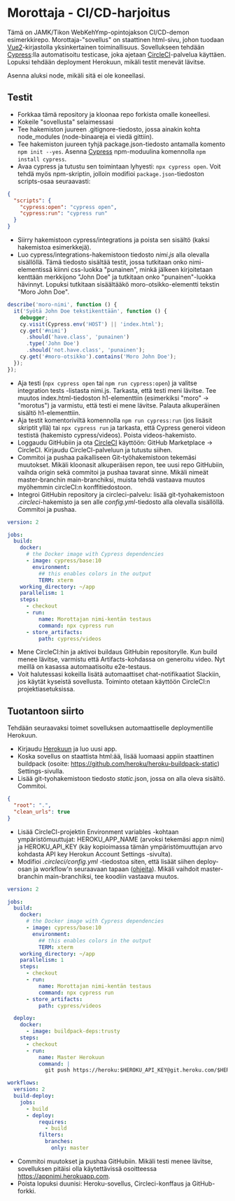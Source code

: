 # Morottaja - CI/CD-harjoitus

Tämä on JAMK/Tikon WebKehYmp-opintojakson CI/CD-demon esimerkkirepo. Morottaja-"sovellus" on staattinen html-sivu, johon tuodaan [Vue2](https://vuejs.org/)-kirjastolla yksinkertainen toiminallisuus. Sovellukseen tehdään [Cypress](https://www.cypress.io):lla automatisoitu testicase, joka ajetaan [CircleCI](https://circleci.com)-palvelua käyttäen. Lopuksi tehdään deployment Herokuun, mikäli testit menevät lävitse.

Asenna aluksi node, mikäli sitä ei ole koneellasi.

## Testit

- Forkkaa tämä repository ja kloonaa repo forkista omalle koneellesi.
- Kokeile "sovellusta" selaimessasi
- Tee hakemiston juureen .gitignore-tiedosto, jossa ainakin kohta node_modules (node-binaareja ei viedä gittiin).
- Tee hakemiston juureen tyhjä package.json-tiedosto antamalla komento `npm init --yes`. Asenna [Cypress](https://www.cypress.io) npm-moduulina komennolla `npm install cypress`.
- Avaa cypress ja tutustu sen toimintaan lyhyesti: `npx cypress open`. Voit tehdä myös npm-skriptin, jolloin modifioi `package.json`-tiedoston scripts-osaa seuraavasti:

```json
{
  "scripts": {
    "cypress:open": "cypress open",
    "cypress:run": "cypress run"
  }
}
```

- Siirry hakemistoon cypress/integrations ja poista sen sisältö (kaksi hakemistoa esimerkkejä).
- Luo cypress/integrations-hakemistoon tiedosto _nimi.js_ alla olevalla sisällöllä. Tämä tiedosto sisältää testit, jossa tutkitaan onko nimi-elementissä kiinni css-luokka "punainen", minkä jälkeen kirjoitetaan kenttään merkkijono "John Doe" ja tutkitaan onko "punainen"-luokka hävinnyt. Lopuksi tutkitaan sisäältääkö moro-otsikko-elementti tekstin "Moro John Doe".

```js
describe('moro-nimi', function () {
  it('Syötä John Doe tekstikenttään', function () {
    debugger;
    cy.visit(Cypress.env('HOST') || 'index.html');
    cy.get('#nimi')
      .should('have.class', 'punainen')
      .type('John Doe')
      .should('not.have.class', 'punainen');
    cy.get('#moro-otsikko').contains('Moro John Doe');
  });
});
```

- Aja testi (`npx cypress open` tai `npm run cypress:open`) ja valitse integration tests -listasta nimi.js. Tarkasta, että testi meni lävitse. Tee muutos index.html-tiedoston h1-elementtiin (esimerkiksi "moro" -> "morotus") ja varmistu, että testi ei mene lävitse. Palauta alkuperäinen sisältö h1-elementtiin.
- Aja testit komentoriviltä komennolla `npm run cypress:run` (jos lisäsit skriptit yllä) tai `npx cypress run` ja tarkasta, että Cypress generoi videon testistä (hakemisto cypress/videos). Poista videos-hakemisto.
- Loggaudu GitHubiin ja ota [CircleCI](https://circleci.com) käyttöön: GitHub Marketplace -> CircleCI. Kirjaudu CircleCI-palveluun ja tutustu siihen.
- Commitoi ja pushaa paikalliseen Git-työhakemistoon tekemäsi muutokset. Mikäli kloonasit alkuperäisen repon, tee uusi repo GitHubiin, vaihda origin sekä commitoi ja pushaa tavarat sinne. Mikäli nimeät master-branchin main-branchiksi, muista tehdä vastaava muutos myöhemmin circleCI:n konffitiedostoon.
- Integroi GitHubin repository ja circleci-palvelu: lisää git-tyohakemistoon _.circleci_-hakemisto ja sen alle _config.yml_-tiedosto alla olevalla sisällöllä. Commitoi ja pushaa.

```yaml
version: 2

jobs:
  build:
    docker:
      # the Docker image with Cypress dependencies
      - image: cypress/base:10
        environment:
          ## this enables colors in the output
          TERM: xterm
    working_directory: ~/app
    parallelism: 1
    steps:
      - checkout
      - run:
          name: Morottajan nimi-kentän testaus
          command: npx cypress run
      - store_artifacts:
          path: cypress/videos
```

- Mene CircleCI:hin ja aktivoi buildaus GitHubin repositorylle. Kun build menee lävitse, varmistu että Artifacts-kohdassa on generoitu video. Nyt meillä on kasassa automaatisoitu e2e-testaus.
- Voit halutessasi kokeilla lisätä automaattiset chat-notifikaatiot Slackiin, jos käytät kyseistä sovellusta. Toiminto otetaan käyttöön CircleCI:n projektiasetuksissa.

## Tuotantoon siirto

Tehdään seuraavaksi toimet sovelluksen automaattiselle deploymentille Herokuun.

- Kirjaudu [Herokuun](https://www.heroku.com/) ja luo uusi app.
- Koska sovellus on staattista html:ää, lisää luomaasi appiin staattinen buildpack (osoite: https://github.com/heroku/heroku-buildpack-static) Settings-sivulla.
- Lisää git-tyohakemistoon tiedosto _static_.json, jossa on alla oleva sisältö. Commitoi.

```json
{
  "root": ".",
  "clean_urls": true
}
```

- Lisää CircleCI-projektin Environment variables -kohtaan ympäristömuuttujat: HEROKU_APP_NAME (arvoksi tekemäsi app:n nimi) ja HEROKU_API_KEY (käy kopioimassa tämän ympäristömuuttujan arvo kohdasta API key Herokun Account Settings -sivulta).
- Modifioi _.circleci/config.yml_ -tiedostoa siten, että lisäät siihen deploy-osan ja workflow'n seuraavaan tapaan ([ohjeita](https://circleci.com/docs/2.0/deployment-integrations/#heroku)). Mikäli vaihdoit master-branchin main-branchiksi, tee koodiin vastaava muutos.

```yaml
version: 2

jobs:
  build:
    docker:
      # the Docker image with Cypress dependencies
      - image: cypress/base:10
        environment:
          ## this enables colors in the output
          TERM: xterm
    working_directory: ~/app
    parallelism: 1
    steps:
      - checkout
      - run:
          name: Morottajan nimi-kentän testaus
          command: npx cypress run
      - store_artifacts:
          path: cypress/videos

  deploy:
    docker:
      - image: buildpack-deps:trusty
    steps:
      - checkout
      - run:
          name: Master Herokuun
          command: |
            git push https://heroku:$HEROKU_API_KEY@git.heroku.com/$HEROKU_APP_NAME.git master

workflows:
  version: 2
  build-deploy:
    jobs:
      - build
      - deploy:
          requires:
            - build
          filters:
            branches:
              only: master
```

- Commitoi muutokset ja pushaa GitHubiin. Mikäli testi menee lävitse, sovelluksen pitäisi olla käytettävissä osoitteessa https://appnimi.herokuapp.com.
- Poista lopuksi duunisi: Heroku-sovellus, Circleci-konffaus ja GitHub-forkki.
